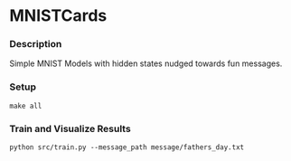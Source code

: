 # MNISTCards

### Description

Simple MNIST Models with hidden states nudged towards fun messages.

### Setup
```make all```

### Train and Visualize Results
`python src/train.py --message_path message/fathers_day.txt`
